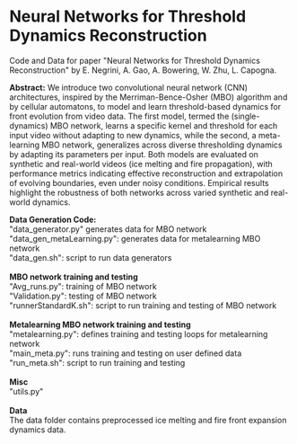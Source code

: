 # Neural Networks for Threshold Dynamics Reconstruction
Code and Data for paper "Neural Networks for Threshold Dynamics Reconstruction" by E. Negrini, A. Gao, A. Bowering, W. Zhu, L. Capogna.

**Abstract:** We introduce two convolutional neural network (CNN) architectures, inspired by the Merriman-Bence-Osher (MBO) algorithm and by  cellular automatons, to model and learn threshold-based dynamics for front evolution from video data. The first model, termed the (single-dynamics) MBO network, learns a specific kernel and threshold for each input video without adapting to new dynamics, while the second, a meta-learning MBO network, generalizes across diverse thresholding dynamics by adapting its parameters per input. Both models are evaluated on synthetic and real-world videos (ice melting and fire propagation), with performance metrics indicating effective reconstruction and extrapolation of evolving boundaries, even under noisy conditions. Empirical results highlight the robustness of both networks across varied synthetic and real-world dynamics.

**Data Generation Code:** <br /> 
"data_generator.py" generates data for MBO network<br />
"data_gen_metaLearning.py": generates data for metalearning MBO network<br />
"data_gen.sh": script to run data generators<br />
<br />
**MBO network training and testing**<br />
"Avg_runs.py": training of MBO network<br />
"Validation.py": testing of MBO network<br />
"runnerStandardK.sh": script to run training and testing of MBO network<br />
<br /> 
**Metalearning MBO network training and testing**<br />
"metalearning.py": defines training and testing loops for metalearning network<br />
"main_meta.py": runs training and testing on user defined data<br />
"run_meta.sh": script to run training and testing<br />
<br />
**Misc**<br />
"utils.py"<br />
<br />
**Data**<br />
The data folder contains preprocessed ice melting and fire front expansion dynamics data.






